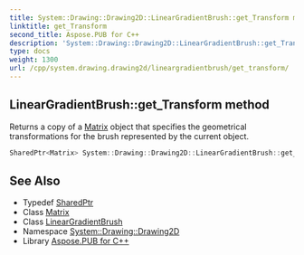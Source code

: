 ```yaml
---
title: System::Drawing::Drawing2D::LinearGradientBrush::get_Transform method
linktitle: get_Transform
second_title: Aspose.PUB for C++
description: 'System::Drawing::Drawing2D::LinearGradientBrush::get_Transform method. Returns a copy of a Matrix object that specifies the geometrical transformations for the brush represented by the current object in C++.'
type: docs
weight: 1300
url: /cpp/system.drawing.drawing2d/lineargradientbrush/get_transform/
---
```

## LinearGradientBrush::get_Transform method


Returns a copy of a [Matrix](../../matrix/) object that specifies the geometrical transformations for the brush represented by the current object.

```cpp
SharedPtr<Matrix> System::Drawing::Drawing2D::LinearGradientBrush::get_Transform() const
```

## See Also

* Typedef [SharedPtr](../../../system/sharedptr/)
* Class [Matrix](../../matrix/)
* Class [LinearGradientBrush](../)
* Namespace [System::Drawing::Drawing2D](../../)
* Library [Aspose.PUB for C++](../../../)
